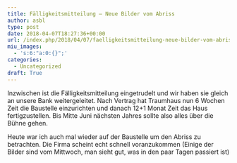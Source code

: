 ```yaml
---
title: Fälligkeitsmitteilung – Neue Bilder vom Abriss
author: asbl
type: post
date: 2018-04-07T18:27:36+00:00
url: /index.php/2018/04/07/faelligkeitsmitteilung-neue-bilder-vom-abriss/
miu_images:
  - 's:6:"a:0:{}";'
categories:
  - Uncategorized
draft: True
---
```

Inzwischen ist die Fälligkeitsmitteilung eingetrudelt und wir haben sie gleich an unsere Bank weitergeleitet. Nach Vertrag hat Traumhaus nun 6 Wochen Zeit die Baustelle einzurichten und danach 12+1 Monat Zeit das Haus fertigzustellen. Bis Mitte Juni nächsten Jahres sollte also alles über die Bühne gehen.

Heute war ich auch mal wieder auf der Baustelle um den Abriss zu betrachten. Die Firma scheint echt schnell voranzukommen (Einige der Bilder sind vom Mittwoch, man sieht gut, was in den paar Tagen passiert ist)

